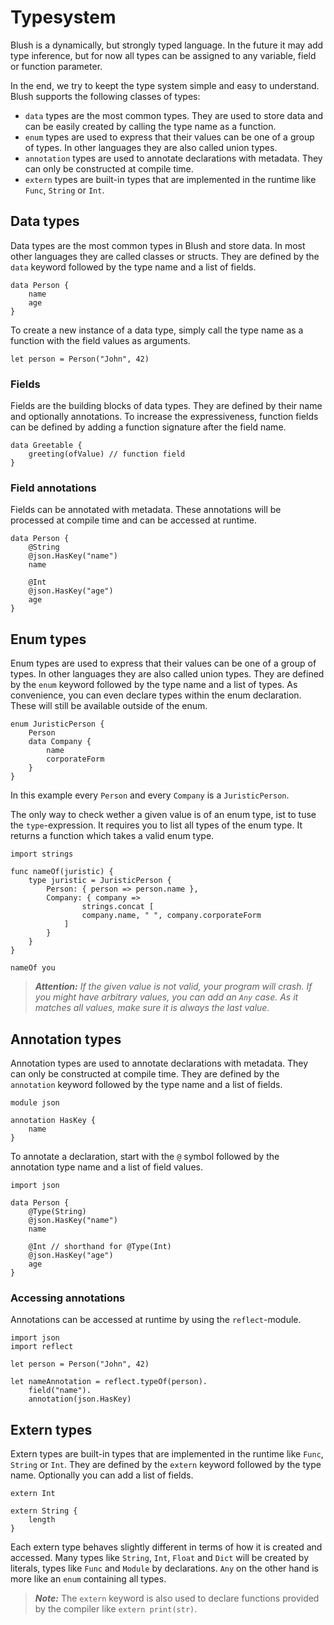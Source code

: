# Typesystem

Blush is a dynamically, but strongly typed language. In the future it may add type inference, but for now all types can be assigned to any variable, field or function parameter.

In the end, we try to keept the type system simple and easy to understand. Blush supports the following classes of types:

- `data` types are the most common types. They are used to store data and can be easily created by calling the type name as a function.
- `enum` types are used to express that their values can be one of a group of types. In other languages they are also called union types.
- `annotation` types are used to annotate declarations with metadata. They can only be constructed at compile time.
- `extern` types are built-in types that are implemented in the runtime like `Func`, `String` or `Int`.

## Data types

Data types are the most common types in Blush and store data. In most other languages they are called classes or structs. They are defined by the `data` keyword followed by the type name and a list of fields.

```blush
data Person {
    name
    age
}
```

To create a new instance of a data type, simply call the type name as a function with the field values as arguments.

```blush
let person = Person("John", 42)
```

### Fields

Fields are the building blocks of data types. They are defined by their name and optionally annotations.
To increase the expressiveness, function fields can be defined by adding a function signature after the field name.

```blush
data Greetable {
    greeting(ofValue) // function field
}
```

### Field annotations

Fields can be annotated with metadata. These annotations will be processed at compile time and can be accessed at runtime.

```blush
data Person {
    @String
    @json.HasKey("name")
    name

    @Int
    @json.HasKey("age")
    age
}
```

## Enum types

Enum types are used to express that their values can be one of a group of types. In other languages they are also called union types. They are defined by the `enum` keyword followed by the type name and a list of types.
As convenience, you can even declare types within the enum declaration. These will still be available outside of the enum.

```blush
enum JuristicPerson {
    Person
    data Company {
        name
        corporateForm
    }
}
```

In this example every `Person` and every `Company` is a `JuristicPerson`.

The only way to check wether a given value is of an enum type, ist to tuse the `type`-expression.
It requires you to list all types of the enum type. It returns a function which takes a valid enum type.

```
import strings

func nameOf(juristic) {
    type juristic = JuristicPerson {
        Person: { person => person.name },
        Company: { company =>
                strings.concat [
                company.name, " ", company.corporateForm
            ]
        }
    }
}

nameOf you
```

> _**Attention:** If the given value is not valid, your program will crash. If you might have arbitrary values, you can add an `Any` case. As it matches all values, make sure it is always the last value._

## Annotation types

Annotation types are used to annotate declarations with metadata. They can only be constructed at compile time.
They are defined by the `annotation` keyword followed by the type name and a list of fields.

```blush
module json

annotation HasKey {
    name
}
```

To annotate a declaration, start with the `@` symbol followed by the annotation type name and a list of field values.

```blush
import json

data Person {
    @Type(String)
    @json.HasKey("name")
    name

    @Int // shorthand for @Type(Int)
    @json.HasKey("age")
    age
}
```

### Accessing annotations

Annotations can be accessed at runtime by using the `reflect`-module.

```blush
import json
import reflect

let person = Person("John", 42)

let nameAnnotation = reflect.typeOf(person).
    field("name").
    annotation(json.HasKey)

```

## Extern types

Extern types are built-in types that are implemented in the runtime like `Func`, `String` or `Int`. They are defined by the `extern` keyword followed by the type name. Optionally you can add a list of fields.

```blush
extern Int

extern String {
    length
}
```

Each extern type behaves slightly different in terms of how it is created and accessed.
Many types like `String`, `Int`, `Float` and `Dict` will be created by literals, types like `Func` and `Module` by declarations. `Any` on the other hand is more like an `enum` containing all types.

> _**Note:**_ The `extern` keyword is also used to declare functions provided by the compiler like `extern print(str)`.
